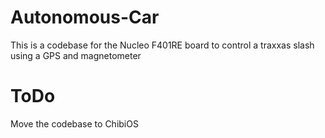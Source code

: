 # Autonomous-Car

This is a codebase for the Nucleo F401RE board to control a traxxas slash using a GPS and magnetometer

# ToDo

Move the codebase to ChibiOS

